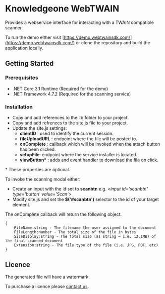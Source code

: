 # Knowledgeone WebTWAIN
Provides a webservice interface for interacting with a TWAIN compatible scanner.

To run the demo either visit [https://demo.webtwainsdk.com/](https://demo.webtwainsdk.com/) or clone the repository and build the application locally.

## Getting Started

### Prerequisites
* .NET Core 3.1 Runtime (Required for the demo)
* .NET Framework 4.7.2 (Required for the scanning service)

### Installation
* Copy and add references to the lib folder to your project.
* Copy and add refrences to the site.js file to your project.
* Update the site.js settings:
  * __clientID__ : used to identify the current session.
  * __fileUploadURL__ : endpoint where the file will be posted to.
  * __onComplete__ : callback which will be invoked when the attach button has been clicked.
  * __setupFile__: endpoint where the service installer is located.
  * __viewButton*__ : adds and event handler to download the file on click.

\* These properties are optional.

To invoke the scanning modal either:
* Create an input with the id set to __scanbtn__ e.g. _\<input id='scanbtn' type='button' value='Scan'>_
* Modify site.js and set the __$('#scanbtn')__ selector to the id of your target element.


The onComplete callback will return the following object.

```
{
    FileName:string - The filename the user assigned to the document
    FileLength:number - The total size of the file in bytes
    SizeDisplay:string - The total size (as string – i.e. 12.1MB) of the final scanned document
    Extension:string - The file type of the file (i.e. JPG, PDF, etc)
}
```

## Licence
The generated file will have a watermark.

To purchase a licence please [contact us](https://webtwainsdk.com/contact-us/).
